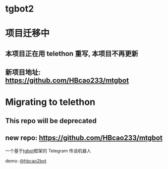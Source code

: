 # tgbot2
# 项目迁移中
## 本项目正在用 telethon 重写, 本项目不再更新
## 新项目地址: https://github.com/HBcao233/mtgbot
# Migrating to telethon
## This repo will be deprecated
## new repo: https://github.com/HBcao233/mtgbot

一个基于[tgbot](https://github.com/HBcao233/tgbot)框架的 Telegram 传话机器人

demo: [@hbcao2bot](https://t.me/hbcao2bot)
